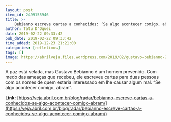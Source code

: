 ```yaml
---
layout: post
item_id: 2499155946
title: >-
    Bebianno escreve cartas a conhecidos: ‘Se algo acontecer comigo, abram’
author: Tatu D'Oquei
date: 2019-02-22 09:33:42
pub_date: 2019-02-22 09:33:42
time_added: 2019-12-23 21:21:00
categories: [refletimos]
tags: []
image: https://abrilveja.files.wordpress.com/2019/02/gustavo-bebianno-2018-6676.jpg.jpg?quality=70&strip=info&w=680&h=453&crop=1
---
```


A paz está selada, mas Gustavo Bebianno é um homem prevenido. Com medo das ameaças que recebeu, ele escreveu cartas para duas pessoas com os nomes de quem estaria interessado em lhe causar algum mal. “Se algo acontecer comigo, abram”.

**Link:** [https://veja.abril.com.br/blog/radar/bebianno-escreve-cartas-a-conhecidos-se-algo-acontecer-comigo-abram/](https://veja.abril.com.br/blog/radar/bebianno-escreve-cartas-a-conhecidos-se-algo-acontecer-comigo-abram/)

